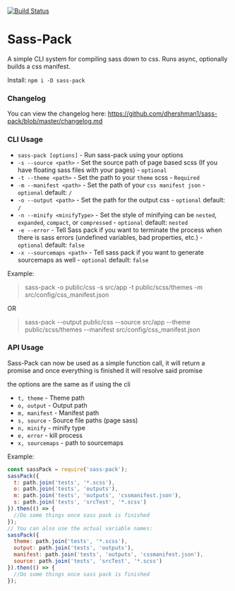 [![Build Status](https://travis-ci.org/dhershman1/sass-pack.svg?branch=master)](https://travis-ci.org/dhershman1/sass-pack)

# Sass-Pack

A simple CLI system for compiling sass down to css. Runs async, optionally builds a css manifest.

Install:
`npm i -D sass-pack`

### Changelog

You can view the changelog here: https://github.com/dhershman1/sass-pack/blob/master/changelog.md

### CLI Usage

 - `sass-pack [options]` - Run sass-pack using your options
 - `-s --source <path>` - Set the source path of page based scss (If you have floating sass files with your pages) - `optional`
 - `-t --theme <path>` - Set the path to your `theme` scss - `Required`
 - `-m --manifest <path>`  - Set the path of your `css manifest json` - `optional` default: `/`
 - `-o --output <path>` - Set the path for the output css - `optional` default: `/`
 - `-n --minify <minifyType>` - Set the style of minifying can be `nested`, `expanded`, `compact`, or `compressed` - `optional` default: `nested`
 - `-e --error` - Tell Sass pack if you want to terminate the process when there is sass errors (undefined variables, bad properties, etc.) - `optional` default: `false`
 - `-x --sourcemaps <path>` - Tell sass pack if you want to generate sourcemaps as well - `optional` default: `false`

Example:
> sass-pack -o public/css -s src/app -t public/scss/themes -m src/config/css_manifest.json

OR

> sass-pack --output public/css --source src/app --theme public/scss/themes --manifest src/config/css_manifest.json

### API Usage

Sass-Pack can now be used as a simple function call, it will return a promise and once everything is finished it will resolve said promise

the options are the same as if using the cli

* `t, theme` - Theme path
* `o, output` - Output path
* `m, manifest` - Manifest path
* `s, source` - Source file paths (page sass)
* `n, minify` - minify type
* `e, error` - kill process
* `x, sourcemaps` - path to sourcemaps

Example:
```js
const sassPack = require('sass-pack');
sassPack({
  t: path.join('tests', '*.scss'),
  o: path.join('tests', 'outputs'),
  m: path.join('tests', 'outputs', 'cssmanifest.json'),
  s: path.join('tests', 'srcTest', '*.scss')
}).then(() => {
  //Do some things once sass pack is finished
});
// You can also use the actual variable names:
sassPack({
  theme: path.join('tests', '*.scss'),
  output: path.join('tests', 'outputs'),
  manifest: path.join('tests', 'outputs', 'cssmanifest.json'),
  source: path.join('tests', 'srcTest', '*.scss')
}).then(() => {
  //Do some things once sass pack is finished
});
```
